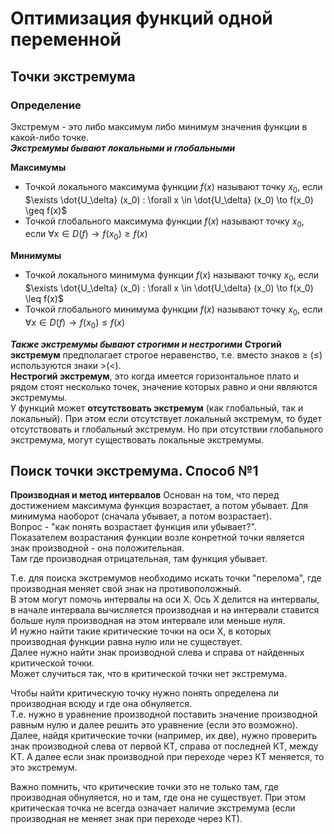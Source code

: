 # Оптимизация функций одной переменной
## Точки экстремума
### Определение
Экстремум - это либо максимум либо минимум значения функции в какой-либо точке. \
***Экстремумы бывают локальными и глобальными***

**Максимумы**
- Точкой локального максимума функции $f(x)$ называют точку $x_0$, если $\exists \dot{U_\delta} (x_0) : \forall x \in \dot{U_\delta} (x_0) \to f(x_0) \geq f(x)$
- Точкой глобального максимума функции $f(x)$ называют точку $x_0$, если $\forall x \in D(f) \to f(x_0) \geq f(x)$

**Минимумы**
- Точкой локального минимума функции $f(x)$ называют точку $x_0$, если $\exists \dot{U_\delta} (x_0) : \forall x \in \dot{U_\delta} (x_0) \to f(x_0) \leq f(x)$
- Точкой глобального минимума функции $f(x)$ называют точку $x_0$, если $\forall x \in D(f) \to f(x_0) \leq f(x)$

***Также экстремумы бывают строгими и нестрогими***
**Строгий экстремум** предполагает строгое неравенство, т.е. вместо знаков $\geq$ ($\leq$) используются знаки $>$($<$).\
**Нестрогий экстремум**, это когда имеется горизонтальное плато и рядом стоят несколько точек, значение которых равно и они являются экстремумы.\
У функций может **отсутствовать экстремум** (как глобальный, так и локальный). При этом если отсутствует локальный экстремум, то будет отсутствовать и глобальный экстремум. Но при отсутствии глобального экстремума, могут существовать локальные экстремумы.

## Поиск точки экстремума. Способ №1
**Производная и метод интервалов**
Основан на том, что перед достижением максимума функция возрастает, а потом убывает. 
Для минимума наоборот (сначала убывает, а потом возрастает). \
Вопрос - "как понять возрастает функция или убывает?". \
Показателем возрастания функции возле конретной точки является знак производной - она положительная. \
Там где производная отрицательная, там функция убывает.

Т.е. для поиска экстремумов необходимо искать точки "перелома", где производная меняет свой знак на противоположный. \
В этом могут помочь интервалы на оси Х. Ось Х делится на интервалы, 
в начале интервала вычисляется производная и на интервали ставится больше нуля производная на этом интервале или меньше нуля. \
И нужно найти такие критические точки на оси Х, в которых производная функции равна нулю или не существует.\
Далее нужно найти знак производной слева и справа от найденных критической точки. \
Может случиться так, что в критической точки нет экстремума.

Чтобы найти критическую точку нужно понять определена ли производная всюду и где она обнуляется. \
Т.е. нужно в уравнение производной поставить значение производной равным нулю и далее решить это уравнение (если это возможно). \
Далее, найдя критические точки (например, их две), нужно проверить знак производной слева от первой КТ, справа от последней КТ, между КТ. А далее если знак производной при переходе через КТ меняется, то это экстремум.

Важно помнить, что критические точки это не только там, где производная обнуляется, но и там, где она не существует.
При этом критическая точка не всегда означает наличие экстремума (если производная не меняет знак при переходе через КТ).

